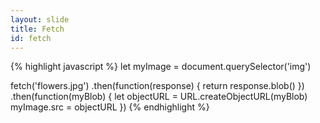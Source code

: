 ```yaml
---
layout: slide
title: Fetch
id: fetch
---
```

<section markdown="1">

{% highlight javascript %}
let myImage = document.querySelector('img')

fetch('flowers.jpg')
.then(function(response) {
  return response.blob()
})
.then(function(myBlob) {
  let objectURL = URL.createObjectURL(myBlob)
  myImage.src = objectURL
})
{% endhighlight %}


</section>

